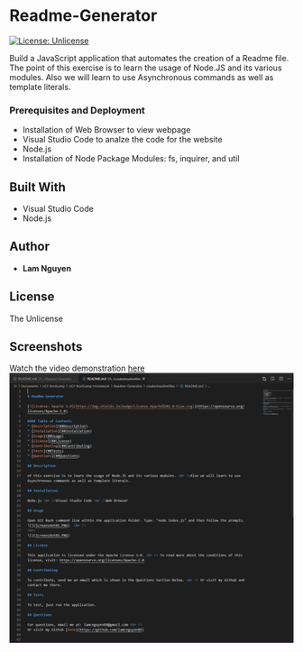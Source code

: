 # Readme-Generator
[![License: Unlicense](https://img.shields.io/badge/license-Unlicense-blue.svg)](http://unlicense.org/)

Build a JavaScript application that automates the creation of a Readme file. The point of this exercise is to learn the usage of Node.JS and its various modules. 
Also we will learn to use Asynchronous commands as well as template literals.

### Prerequisites and Deployment

* Installation of Web Browser to view webpage
* Visual Studio Code to analze the code for the website
* Node.js
* Installation of Node Package Modules: fs, inquirer, and util


## Built With

* Visual Studio Code
* Node.js

## Author

* **Lam Nguyen**

## License

The Unlicense

## Screenshots

Watch the video demonstration [here](https://drive.google.com/file/d/14pixUyPPT866RAgomOtYiEJPvoPeGX1a/view)
![](Screenshot01.PNG)


